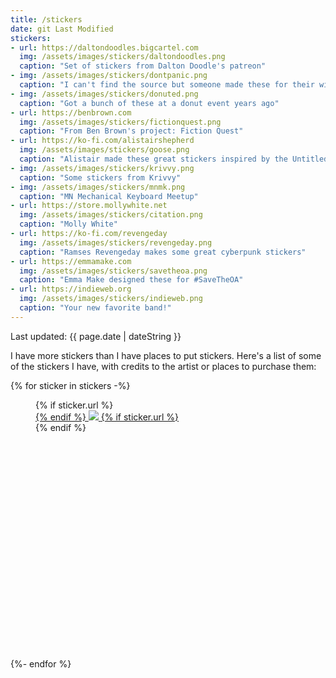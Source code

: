 ```yaml
---
title: /stickers
date: git Last Modified
stickers:
- url: https://daltondoodles.bigcartel.com
  img: /assets/images/stickers/daltondoodles.png
  caption: "Set of stickers from Dalton Doodle's patreon"
- img: /assets/images/stickers/dontpanic.png
  caption: "I can't find the source but someone made these for their wikireader. I have one on mine."
- img: /assets/images/stickers/donuted.png
  caption: "Got a bunch of these at a donut event years ago"
- url: https://benbrown.com
  img: /assets/images/stickers/fictionquest.png
  caption: "From Ben Brown's project: Fiction Quest"
- url: https://ko-fi.com/alistairshepherd
  img: /assets/images/stickers/goose.png
  caption: "Alistair made these great stickers inspired by the Untitled Goose Game"
- img: /assets/images/stickers/krivvy.png
  caption: "Some stickers from Krivvy"
- img: /assets/images/stickers/mnmk.png
  caption: "MN Mechanical Keyboard Meetup"
- url: https://store.mollywhite.net
  img: /assets/images/stickers/citation.png
  caption: "Molly White"
- url: https://ko-fi.com/revengeday
  img: /assets/images/stickers/revengeday.png
  caption: "Ramses Revengeday makes some great cyberpunk stickers"
- url: https://emmamake.com
  img: /assets/images/stickers/savetheoa.png
  caption: "Emma Make designed these for #SaveTheOA"
- url: https://indieweb.org
  img: /assets/images/stickers/indieweb.png
  caption: "Your new favorite band!"
---
```


<p class="text-center">Last updated: <time class="dt-published" datetime="{{ page.date | dateISO }}">{{ page.date | dateString }}</time></p>

I have more stickers than I have places to put stickers. Here's a list of some of the stickers I have, with credits to the artist or places to purchase them:

<style>
	figure {
		position: relative;
		max-width: 400px;
		aspect-ratio: 1;
	}
	figure a {
		display: block;
	}
	figcaption {
		display: none;
		position: absolute;
		left: 0; right: 0;
		top: 100%;
		padding: var(--spacing);
		background-color: rgba(0,0,0,.5);
		color: #fff;
		text-align: center;
		z-index: 10;
	}
	.grid { grid-template-columns: repeat(auto-fit, minmax(200px, 1fr)) }
	figure:hover figcaption { display: block }
</style>

<div class="h-feed grid">
	{% for sticker in stickers -%}
	<figure>
		{% if sticker.url %}<a href="{{ sticker.url }}">{% endif %}
			<img src="{{ sticker.img }}">
			<figcaption>{{ sticker.caption }}</figcaption>
		{% if sticker.url %}</a>{% endif %}
	</figure>
	{%- endfor %}
</div>
